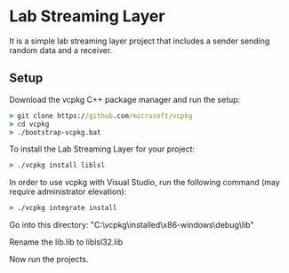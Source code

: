 # Lab Streaming Layer

It is a simple lab streaming layer project that includes a sender sending random data and a receiver.

## Setup

Download the vcpkg C++ package manager and run the setup:

```cmd
> git clone https://github.com/microsoft/vcpkg
> cd vcpkg
> ./bootstrap-vcpkg.bat
```

To install the Lab Streaming Layer for your project:

```cmd
> ./vcpkg install liblsl
```

In order to use vcpkg with Visual Studio, run the following command (may require administrator elevation):

```cmd
> ./vcpkg integrate install
```

Go into this directory: "C:\vcpkg\installed\x86-windows\debug\lib"

Rename the lib.lib to liblsl32.lib

Now run the projects.
